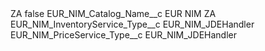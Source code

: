 <?xml version="1.0" encoding="UTF-8"?>
<CustomMetadata xmlns="http://soap.sforce.com/2006/04/metadata" xmlns:xsi="http://www.w3.org/2001/XMLSchema-instance" xmlns:xsd="http://www.w3.org/2001/XMLSchema">
    <label>ZA</label>
    <protected>false</protected>
    <values>
        <field>EUR_NIM_Catalog_Name__c</field>
        <value xsi:type="xsd:string">EUR NIM ZA</value>
    </values>
    <values>
        <field>EUR_NIM_InventoryService_Type__c</field>
        <value xsi:type="xsd:string">EUR_NIM_JDEHandler</value>
    </values>
    <values>
        <field>EUR_NIM_PriceService_Type__c</field>
        <value xsi:type="xsd:string">EUR_NIM_JDEHandler</value>
    </values>
</CustomMetadata>

